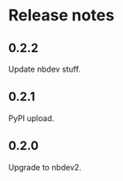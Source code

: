 # Release notes

<!-- do not remove -->

## 0.2.2

Update nbdev stuff.

## 0.2.1

PyPI upload.


## 0.2.0

Upgrade to nbdev2.
